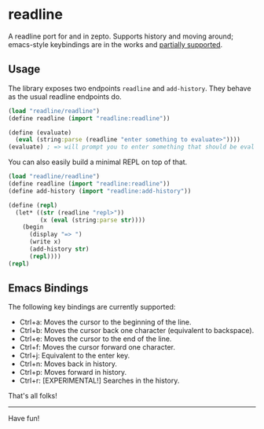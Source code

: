 # readline

A readline port for and in zepto.
Supports history and moving around; emacs-style keybindings
are in the works and [partially supported](#emacs-bindings).

## Usage

The library exposes two endpoints `readline` and `add-history`.
They behave as the usual readline endpoints do.

```clojure
(load "readline/readline")
(define readline (import "readline:readline"))

(define (evaluate)
  (eval (string:parse (readline "enter something to evaluate>"))))
(evaluate) ; => will prompt you to enter something that should be eval'd and do so
```

You can also easily build a minimal REPL on top of that.

```clojure
(load "readline/readline")
(define readline (import "readline:readline"))
(define add-history (import "readline:add-history"))

(define (repl)
  (let* ((str (readline "repl>"))
         (x (eval (string:parse str))))
    (begin
      (display "=> ")
      (write x)
      (add-history str)
      (repl))))
(repl)
```

## Emacs Bindings

The following key bindings are currently supported:

* Ctrl+a: Moves the cursor to the beginning of the line.
* Ctrl+b: Moves the cursor back one character (equivalent to backspace).
* Ctrl+e: Moves the cursor to the end of the line.
* Ctrl+f: Moves the cursor forward one character.
* Ctrl+j: Equivalent to the enter key.
* Ctrl+n: Moves back in history.
* Ctrl+p: Moves forward in history.
* Ctrl+r: [EXPERIMENTAL!] Searches in the history.

That's all folks!

<hr/>

Have fun!
